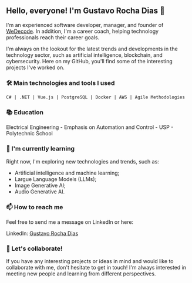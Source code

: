 ## Hello, everyone! I'm Gustavo Rocha Dias 👋

I'm an experienced software developer, manager, and founder of [WeDecode](https://wedecode.co). In addition, I'm a career coach, helping technology professionals reach their career goals.

I'm always on the lookout for the latest trends and developments in the technology sector, such as artificial intelligence, blockchain, and cybersecurity. Here on my GitHub, you'll find some of the interesting projects I've worked on.

### 🛠️ Main technologies and tools I used
```
C# | .NET | Vue.js | PostgreSQL | Docker | AWS | Agile Methodologies
```

### 📚 Education
Electrical Engineering - Emphasis on Automation and Control - USP - Polytechnic School

### 🌱 I'm currently learning
Right now, I'm exploring new technologies and trends, such as:

- Artificial intelligence and machine learning;
- Largue Language Models (LLMs);
- Image Generative AI;
- Audio Generative AI.

### 📫 How to reach me
Feel free to send me a message on LinkedIn or here:

LinkedIn: [Gustavo Rocha Dias](https://www.linkedin.com/in/gustavorochadias/)

### 🤝 Let's collaborate!
If you have any interesting projects or ideas in mind and would like to collaborate with me, don't hesitate to get in touch! I'm always interested in meeting new people and learning from different perspectives.

